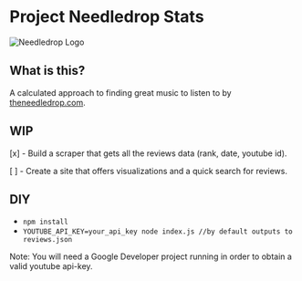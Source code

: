 Project Needledrop Stats
==========================

![Needledrop Logo](https://yt3.ggpht.com/-LzrgDO3iEdc/AAAAAAAAAAI/AAAAAAAAAAA/qh-jOfZDCg8/s100-c-k-no-mo-rj-c0xffffff/photo.jpg)


## What is this?

A calculated approach to finding great music to listen to by [theneedledrop.com](http://theneedledrop.com).

## WIP

[x] - Build a scraper that gets all the reviews data (rank, date, youtube id).

[ ] - Create a site that offers visualizations and a quick search for reviews.

## DIY

- `npm install`
- `YOUTUBE_API_KEY=your_api_key node index.js //by default outputs to reviews.json`

Note: You will need a Google Developer project running in order to obtain a valid youtube api-key.
